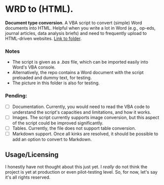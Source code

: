 # WRD to (HTML).
**Document type conversion**. A VBA script to convert (simple) Word documents into HTML. Helpful when you write a lot in Word (e.g., op-eds, journal articles, data analysis briefs) and need to frequently upload to HTML-driven websites. [Link to folder](https://github.com/jbolns/papayawatermelon/tree/main/WRD%20to%20HTML).

### Notes
- The script is given as a *.bas* file, which can be imported easily into Word's VBA console.
- Alternatively, the repo contains a Word document with the script preloaded and dummy text, for testing.
- The picture in this folder is also for testing.

### Pending:
- [ ] Documentation. Currently, you would need to read the VBA code to understand the script's capacities and limitations, and how it works.
- [ ] Images. The script currently supports image conversion, but this aspect of the script could be improved significantly.
- [ ] Tables. Currently, the file does not support table conversion.
- [ ] Markdown support. Once all kinks are resolved, it should be possible to add an option to convert to Markdown.

## Usage/Licensing
I honestly have not thought about this just yet. I *really* do not think the project is yet at production or even pilot-testing level. So, for now, let's say it's all rights reserved.
